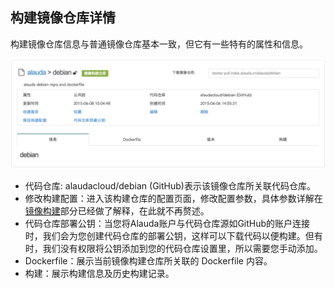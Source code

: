 ## 构建镜像仓库详情
构建镜像仓库信息与普通镜像仓库基本一致，但它有一些特有的属性和信息。

![](../photos/image-building/details-1.png)

* 代码仓库: alaudacloud/debian (GitHub)表示该镜像仓库所关联代码仓库。
* 修改构建配置：进入该构建仓库的配置页面，修改配置参数，具体参数详解在[镜像构建](http://docs.alauda.cn/?page_id=51)部分已经做了解释，在此就不再赘述。
* 代码仓库部署公钥：当您将Alauda账户与代码仓库源如GitHub的账户连接时，我们会为您创建代码仓库的部署公钥，这样可以下载代码以便构建。但有时，我们没有权限将公钥添加到您的代码仓库设置里，所以需要您手动添加。
* Dockerfile：展示当前镜像构建仓库所关联的 Dockerfile 内容。
* 构建：展示构建信息及历史构建记录。



